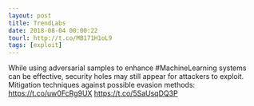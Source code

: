 ```yaml
---
layout: post
title: TrendLabs
date: 2018-08-04 00:00:22
tourl: http://t.co/MB171H1oL9
tags: [exploit]
---
```

While using adversarial samples to enhance #MachineLearning systems can be effective, security holes may still appear for attackers to exploit. Mitigation techniques against possible evasion methods: https://t.co/uw0FcRg9UX https://t.co/5SaUsqDQ3P